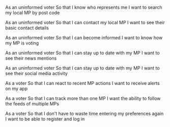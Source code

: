 As an uninformed voter
So that I know who represents me
I want to search my local MP by post code

As an uninformed voter
So that I can contact my local MP
I want to see their basic contact details

As an uninformed voter
So that I can become informed
I want to know how my MP is voting

As an uninformed voter
So that I can stay up to date with my MP
I want to see their news mentions

As an uninformed voter
So that I can stay up to date with my MP
I want to see their social media activity

As a voter
So that I can react to recent MP actions
I want to receive alerts on my app

As a voter
So that I can track more than one MP
I want the ability to follow the feeds of multiple MPs

As a voter
So that I don't have to waste time entering my preferences again
I want to be able to register and log in
